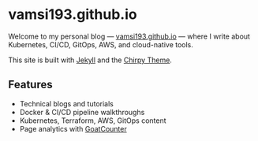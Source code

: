 # vamsi193.github.io

Welcome to my personal blog — [vamsi193.github.io](https://vamsi193.github.io) — where I write about Kubernetes, CI/CD, GitOps, AWS, and cloud-native tools.

This site is built with [Jekyll](https://jekyllrb.com/) and the [Chirpy Theme](https://github.com/cotes2020/jekyll-theme-chirpy).

## Features

- Technical blogs and tutorials
- Docker & CI/CD pipeline walkthroughs
- Kubernetes, Terraform, AWS, GitOps content
- Page analytics with [GoatCounter](https://www.goatcounter.com/)